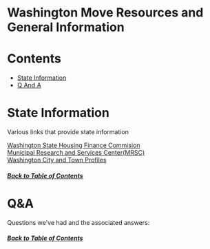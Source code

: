 <h1>Washington Move Resources and General Information</h1>

<a id="toc"></a>

# Contents

- [State Information](#state-information)
- [Q And A](#qa)

# State Information

Various links that provide state information

<a href="https://www.wshfc.org/">Washington State Housing Finance Commision</a>  
<a href="https://www.mrsc.org/">Municipal Research and Services Center(MRSC)</a>  
<a href="https://www.mrsc.org/research-tools/washington-city-and-town-profiles/">Washington City and Town Profiles</a>

<h5><a href="#toc">Back to Table of Contents</a></h5>

# Q&A

Questions we've had and the associated answers:

<h5><a href="#toc">Back to Table of Contents</a></h5>
